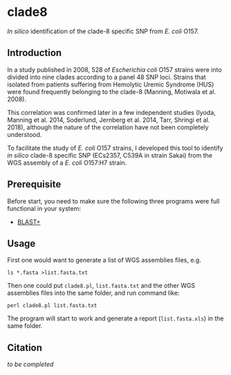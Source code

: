 # clade8
_In silico_ identification of the clade-8 specific SNP from _E. coli_ O157.

## Introduction

In a study published in 2008, 528 of _Escherichia coli_ O157 strains were into divided into nine clades according to a panel 48 SNP loci. Strains that isolated from patients suffering from Hemolytic Uremic Syndrome (HUS) were found frequently belonging to the clade-8 (Manning, Motiwala et al. 2008). 

This correlation was confirmed later in a few independent studies (Iyoda, Manning et al. 2014, Soderlund, Jernberg et al. 2014, Tarr, Shringi et al. 2018), although the nature of the correlation have not been completely understood.

To facilitate the study of _E. coli_ O157 strains, I developed this tool to identify _in silico_ clade-8 specific SNP (ECs2357, C539A in strain Sakai) from the WGS assembly of a _E. coli_ O157:H7 strain.

## Prerequisite
Before start, you need to make sure the following three programs were full functional in your system:
   * [BLAST+](https://ftp.ncbi.nlm.nih.gov/blast/executables/blast+/LATEST/)

## Usage
First one would want to generate a list of WGS assemblies files, e.g.

    ls *.fasta >list.fasta.txt

Then one could put `clade8.pl`, `list.fasta.txt` and the other WGS assemblies files into the same folder, and run command like:

    perl clade8.pl list.fasta.txt

The program will start to work and generate a report (`list.fasta.xls`) in the same folder.

## Citation
_to be completed_
